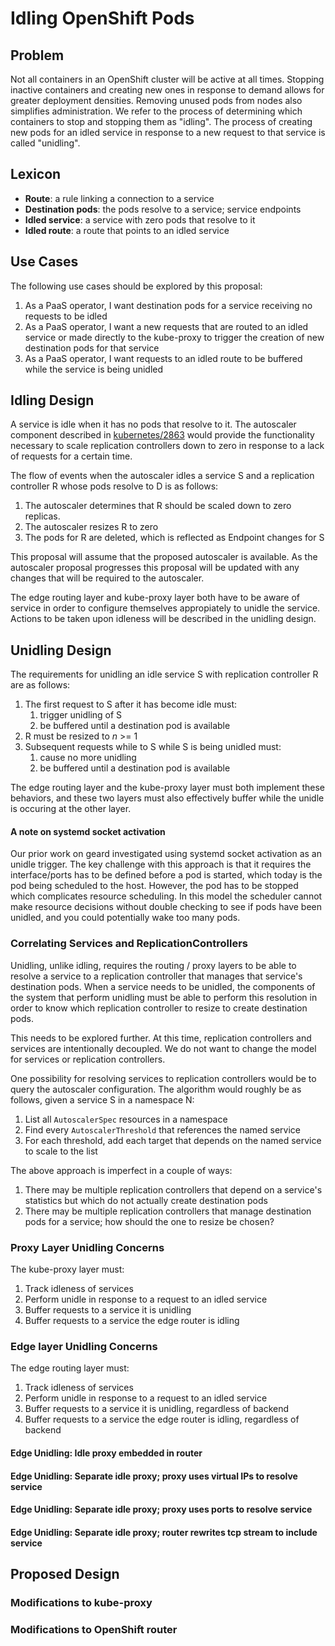 # Idling OpenShift Pods
## Problem

Not all containers in an OpenShift cluster will be active at all times.  Stopping inactive
containers and creating new ones in response to demand allows for greater deployment densities.
Removing unused pods from nodes also simplifies administration.  We refer to the process of
determining which containers to stop and stopping them as "idling".  The process of creating new
pods for an idled service in response to a new request to that service is called "unidling".

## Lexicon

- **Route**: a rule linking a connection to a service 
- **Destination pods**: the pods resolve to a service; service endpoints
- **Idled service**: a service with zero pods that resolve to it
- **Idled route**: a route that points to an idled service


## Use Cases

The following use cases should be explored by this proposal:

1.  As a PaaS operator, I want destination pods for a service receiving no requests to be idled
2.  As a PaaS operator, I want a new requests that are routed to an idled service or made directly
    to the kube-proxy to trigger the creation of new destination pods for that service
3.  As a PaaS operator, I want requests to an idled route to be buffered while the service is
    being unidled

## Idling Design

A service is idle when it has no pods that resolve to it.  The autoscaler component described
in [kubernetes/2863](https://github.com/GoogleCloudPlatform/kubernetes/pull/2863) would provide the
functionality necessary to scale replication controllers down to zero in response to a lack of
requests for a certain time.

The flow of events when the autoscaler idles a service S and a replication controller R whose
pods resolve to D is as follows:

1.  The autoscaler determines that R should be scaled down to zero replicas.
2.  The autoscaler resizes R to zero
3.  The pods for R are deleted, which is reflected as Endpoint changes for S

This proposal will assume that the proposed autoscaler is available.  As the autoscaler proposal
progresses this proposal will be updated with any changes that will be required to the autoscaler.

The edge routing layer and kube-proxy layer both have to be aware of service in order to configure
themselves appropiately to unidle the service.  Actions to be taken upon idleness will be described
in the unidling design.

## Unidling Design

The requirements for unidling an idle service S with replication controller R are
as follows:

1.  The first request to S after it has become idle must:
    1.  trigger unidling of S
    2.  be buffered until a destination pod is available
2.  R must be resized to *n* >= 1
3.  Subsequent requests while to S while S is being unidled must:
    1.  cause no more unidling
    2.  be buffered until a destination pod is available

The edge routing layer and the kube-proxy layer must both implement these behaviors, and these two
layers must also effectively buffer while the unidle is occuring at the other layer.

#### A note on systemd socket activation

Our prior work on geard investigated using systemd socket activation as an unidle trigger.  The key
challenge with this approach is that it requires the interface/ports has to be defined before a pod
is started, which today is the pod being scheduled to the host. However, the pod has to be stopped
which complicates resource scheduling. In this model the scheduler cannot make resource decisions
without double checking to see if pods have been unidled, and you could potentially wake too many
pods.

### Correlating Services and ReplicationControllers

Unidling, unlike idling, requires the routing / proxy layers to be able to resolve a service to a
replication controller that manages that service's destination pods.  When a service needs to be
unidled, the components of the system that perform unidling must be able to perform this resolution
in order to know which replication controller to resize to create destination pods.

This needs to be explored further.  At this time, replication controllers and services are
intentionally decoupled.  We do not want to change the model for services or replication
controllers.

One possibility for resolving services to replication controllers would be to query the autoscaler
configuration.  The algorithm would roughly be as follows, given a service S in a namespace N:

1.  List all `AutoscalerSpec` resources in a namespace
2.  Find every `AutoscalerThreshold` that references the named service
3.  For each threshold, add each target that depends on the named service to scale to the list

The above approach is imperfect in a couple of ways:

1.  There may be multiple replication controllers that depend on a service's statistics but which
    do not actually create destination pods
2.  There may be multiple replication controllers that manage destination pods for a service; how
    should the one to resize be chosen?

### Proxy Layer Unidling Concerns

The kube-proxy layer must:

1.  Track idleness of services
1.  Perform unidle in response to a request to an idled service
1.  Buffer requests to a service it is unidling
1.  Buffer requests to a service the edge router is idling

### Edge layer Unidling Concerns

The edge routing layer must:

1.  Track idleness of services
1.  Perform unidle in response to a request to an idled service
1.  Buffer requests to a service it is unidling, regardless of backend
1.  Buffer requests to a service the edge router is idling, regardless of backend

#### Edge Unidling: Idle proxy embedded in router 

#### Edge Unidling: Separate idle proxy; proxy uses virtual IPs to resolve service

#### Edge Unidling: Separate idle proxy; proxy uses ports to resolve service

#### Edge Unidling: Separate idle proxy; router rewrites tcp stream to include service

## Proposed Design

### Modifications to kube-proxy

### Modifications to OpenShift router
